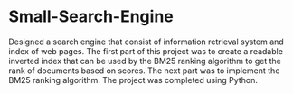Small-Search-Engine
===================

Designed a search engine that consist of information retrieval system and index of web pages. The first part of this project was to create a readable inverted index that can be used by the BM25 ranking algorithm to get the rank of documents based on scores. The next part was to implement the BM25 ranking algorithm. The project was completed using Python.
